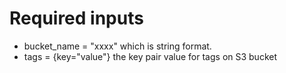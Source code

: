 # Required inputs
+ bucket_name = "xxxx" which is string format.
+ tags = {key="value"} the key pair value for tags on S3 bucket
